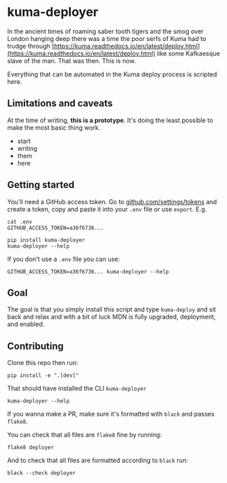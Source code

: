 # kuma-deployer

In the ancient times of roaming saber tooth tigers and the smog over London
hanging deep there was a time the poor serfs of Kuma had to trudge through
[https://kuma.readthedocs.io/en/latest/deploy.html](https://kuma.readthedocs.io/en/latest/deploy.html)
like some Kafkaesque slave of the man. That was then. This is now.

Everything that can be automated in the Kuma deploy process is scripted here.

## Limitations and caveats

At the time of writing, **this is a prototype**. It's doing the least possible
to make the most basic thing work.

- start
- writing
- them
- here

## Getting started

You'll need a GitHub access token.
Go to [github.com/settings/tokens](https://github.com/settings/tokens) and create a token,
copy and paste it into your `.env` file or use `export`. E.g.

    cat .env
    GITHUB_ACCESS_TOKEN=a36f6736...

    pip install kuma-deployer
    kuma-deployer --help

If you don't use a `.env` file you can use:

    GITHUB_ACCESS_TOKEN=a36f6736... kuma-deployer --help

## Goal

The goal is that you simply install this script and type `kuma-deploy` and sit
back and relax and with a bit of luck MDN is fully upgraded, deployment, and enabled.

## Contributing

Clone this repo then run:

    pip install -e ".[dev]"

That should have installed the CLI `kuma-deployer`

    kuma-deployer --help

If you wanna make a PR, make sure it's formatted with `black` and passes `flake8`.

You can check that all files are `flake8` fine by running:

    flake8 deployer

And to check that all files are formatted according to `black` run:

    black --check deployer
